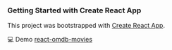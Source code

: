 ### Getting Started with Create React App

This project was bootstrapped with [Create React App](https://github.com/facebook/create-react-app).

💻 Demo [react-omdb-movies](https://truepatch.github.io/react-omdb-movies/)
